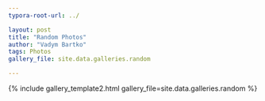 ```yaml
---
typora-root-url: ../

layout: post
title: "Random Photos"
author: "Vadym Bartko"
tags: Photos
gallery_file: site.data.galleries.random

---
```


{% include gallery_template2.html gallery_file=site.data.galleries.random %}	